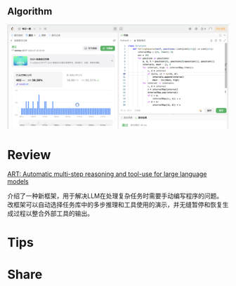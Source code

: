 ## Algorithm

![ianxiao-2024-07-28-lc.png](../../images/temp/ianxiao-2024-07-28-lc.png)

# Review

[ART: Automatic multi-step reasoning and tool-use for large language models](https://arxiv.org/pdf/2303.09014)

介绍了一种新框架，用于解决LLM在处理复杂任务时需要手动编写程序的问题。改框架可以自动选择任务库中的多步推理和工具使用的演示，并无缝暂停和恢复生成过程以整合外部工具的输出。

# Tips


# Share
